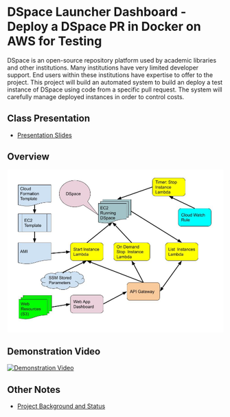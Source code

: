 # DSpace Launcher Dashboard - Deploy a DSpace PR in Docker on AWS for Testing

DSpace is an open-source repository platform used by academic libraries and other institutions.
Many institutions have very limited developer support. End users within these institutions have expertise to offer to the project.
This project will build an automated system to build an deploy a test instance of DSpace using code from a specific pull request. 
The system will carefully manage deployed instances in order to control costs.

## Class Presentation

- [Presentation Slides](https://gitpitch.com/terrywbrady/CldAws230)

## Overview

![Overview](presentation/CldAws230-Drawing.jpg)

## Demonstration Video

[![Demonstration Video](https://i.ytimg.com/vi/lQp_G9A9uL0/hqdefault.jpg)](https://www.youtube.com/watch?v=lQp_G9A9uL0)

## Other Notes

- [Project Background and Status](status.md)
